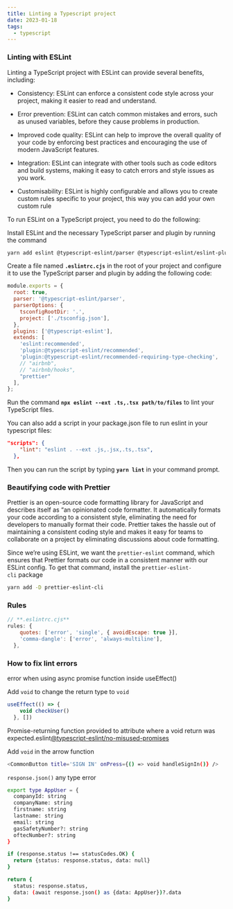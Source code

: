```yaml
---
title: Linting a Typescript project
date: 2023-01-18
tags:
  - typescript
---
```


### Linting with ESLint

Linting a TypeScript project with ESLint can provide several benefits, including:

- Consistency: ESLint can enforce a consistent code style across your project, making it easier to read and understand.

- Error prevention: ESLint can catch common mistakes and errors, such as unused variables, before they cause problems in production.

- Improved code quality: ESLint can help to improve the overall quality of your code by enforcing best practices and encouraging the use of modern JavaScript features.

- Integration: ESLint can integrate with other tools such as code editors and build systems, making it easy to catch errors and style issues as you work.

- Customisability: ESLint is highly configurable and allows you to create custom rules specific to your project, this way you can add your own custom rule

To run ESLint on a TypeScript project, you need to do the following:

Install ESLint and the necessary TypeScript parser and plugin by running the command

```bash
yarn add eslint @typescript-eslint/parser @typescript-eslint/eslint-plugin
```

Create a file named **`.eslintrc.cjs`** in the root of your project and configure it to use the TypeScript parser and plugin by adding the following code:

```javascript
module.exports = {
  root: true,
  parser: '@typescript-eslint/parser',
  parserOptions: {
    tsconfigRootDir: '.',
    project: ['./tsconfig.json'],
  },
  plugins: ['@typescript-eslint'],
  extends: [
    'eslint:recommended',
    'plugin:@typescript-eslint/recommended',
    'plugin:@typescript-eslint/recommended-requiring-type-checking',
    // "airbnb",
    // "airbnb/hooks",
    "prettier"
  ],
};
```

Run the command **`npx eslint --ext .ts,.tsx path/to/files`** to lint your TypeScript files.

You can also add a script in your package.json file to run eslint in your typescript files:

```json
"scripts": {
    "lint": "eslint . --ext .js,.jsx,.ts,.tsx",
  },
```

Then you can run the script by typing **`yarn lint`** in your command prompt.

### **Beautifying code with Prettier**

Prettier is an open-source code formatting library for JavaScript and describes itself as “an opinionated code formatter. It automatically formats your code according to a consistent style, eliminating the need for developers to manually format their code. Prettier takes the hassle out of maintaining a consistent coding style and makes it easy for teams to collaborate on a project by eliminating discussions about code formatting.

Since we’re using ESLint, we want the `prettier-eslint` command, which ensures that Prettier formats our code in a consistent manner with our ESLint config. To get that command, install the `prettier-eslint-cli` package

```bash
yarn add -D prettier-eslint-cli
```

### Rules

```javascript
// **.eslintrc.cjs**
rules: {
    quotes: ['error', 'single', { avoidEscape: true }],
    'comma-dangle': ['error', 'always-multiline'], 
  },
```

### How to fix lint errors

error when using async promise function inside useEffect()

Add `void` to change the return type to `void`

```javascript
useEffect(() => {
    void checkUser()
  }, [])
```

Promise-returning function provided to attribute where a void return was expected.eslint[@typescript-eslint/no-misused-promises](https://typescript-eslint.io/rules/no-misused-promises)

Add `void` in the arrow function

```bash
<CommonButton title='SIGN IN' onPress={() => void handleSignIn()} />
```

`response.json()` any type error

```bash
export type AppUser = {
  companyId: string
  companyName: string
  firstname: string
  lastname: string
  email: string
  gasSafetyNumber?: string
  oftecNumber?: string
}

if (response.status !== statusCodes.OK) {
  return {status: response.status, data: null}
}

return {
  status: response.status,
  data: (await response.json() as {data: AppUser})?.data
}

```


